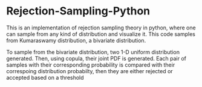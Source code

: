 # Rejection-Sampling-Python
This is an implementation of rejection sampling theory in python, where one can sample from any kind of distribution and visualize it. 
This code samples from Kumaraswamy distribution, a bivariate distribution.




To sample from the bivariate distribution, two 1-D uniform distribution generated. Then, using copula, their joint PDF is generated. Each pair of samples with their corresponding probability is compared with their correspoing distribution probabilty, then they are either rejected or accepted based on a threshold
